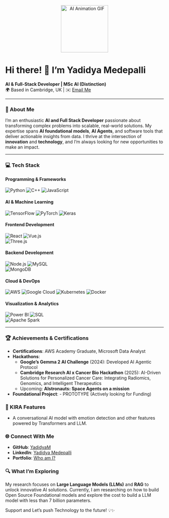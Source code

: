 <div align="center">
  <img src="https://media.giphy.com/media/jZIq9jQjvBE6krE3Z6/giphy.gif" alt="AI Animation GIF" width="150" height="150"/>
</div>
 
# Hi there! 👋 I’m **Yadidya Medepalli**  
**AI & Full-Stack Developer | MSc AI (Distinction)**  
🌍 Based in Cambridge, UK | ✉️ [Email Me](mailto:yadikrish@gmail.com)  

---

### 🚀 About Me
I’m an enthusiastic **AI and Full Stack Developer** passionate about transforming complex problems into scalable, real-world solutions. My expertise spans **AI foundational models**, **AI Agents**, and software tools that deliver actionable insights from data. I thrive at the intersection of **innovation** and **technology**, and I’m always looking for new opportunities to make an impact.

---

### 💻 Tech Stack  

#### Programming & Frameworks  
![Python](https://img.shields.io/badge/Python-3776AB?style=for-the-badge&logo=python&logoColor=white)  ![C++](https://img.shields.io/badge/C++-00599C?style=for-the-badge&logo=cplusplus&logoColor=white) 
![JavaScript](https://img.shields.io/badge/JavaScript-F7DF1E?style=for-the-badge&logo=javascript&logoColor=black)

#### AI & Machine Learning  
![TensorFlow](https://img.shields.io/badge/TensorFlow-FF6F00?style=for-the-badge&logo=tensorflow&logoColor=white)  ![PyTorch](https://img.shields.io/badge/PyTorch-EE4C2C?style=for-the-badge&logo=pytorch&logoColor=white) ![Keras](https://img.shields.io/badge/Keras-D00000?style=for-the-badge&logo=keras&logoColor=white)

#### Frontend Development  
![React](https://img.shields.io/badge/React-61DAFB?style=for-the-badge&logo=react&logoColor=black)  ![Vue.js](https://img.shields.io/badge/Vue.js-4FC08D?style=for-the-badge&logo=vue.js&logoColor=white)  
![Three.js](https://img.shields.io/badge/Three.js-000000?style=for-the-badge&logo=three.js&logoColor=white)

#### Backend Development  
![Node.js](https://img.shields.io/badge/Node.js-339933?style=for-the-badge&logo=node.js&logoColor=white)  ![MySQL](https://img.shields.io/badge/MySQL-4479A1?style=for-the-badge&logo=mysql&logoColor=white)  
![MongoDB](https://img.shields.io/badge/MongoDB-47A248?style=for-the-badge&logo=mongodb&logoColor=white)

#### Cloud & DevOps  
![AWS](https://img.shields.io/badge/AWS-232F3E?style=for-the-badge&logo=amazon-aws&logoColor=white)  ![Google Cloud](https://img.shields.io/badge/Google%20Cloud-4285F4?style=for-the-badge&logo=google-cloud&logoColor=white)  ![Kubernetes](https://img.shields.io/badge/Kubernetes-326CE5?style=for-the-badge&logo=kubernetes&logoColor=white)  ![Docker](https://img.shields.io/badge/Docker-2496ED?style=for-the-badge&logo=docker&logoColor=white)

#### Visualization & Analytics  
![Power BI](https://img.shields.io/badge/Power%20BI-F2C811?style=for-the-badge&logo=power-bi&logoColor=black)  ![SQL](https://img.shields.io/badge/SQL-336791?style=for-the-badge&logo=postgresql&logoColor=white)  
![Apache Spark](https://img.shields.io/badge/Apache%20Spark-E25A1C?style=for-the-badge&logo=apachespark&logoColor=white)

---

### 🏆 Achievements & Certifications  
- **Certifications**: AWS Academy Graduate, Microsoft Data Analyst  
- **Hackathons**:  
  - **Google’s Gemma 2 AI Challenge** (2024): Developed AI Agentic Protocol  
  - **Cambridge Research AI x Cancer Bio Hackathon** (2025): AI-Driven Solutions for Personalized Cancer Care: Integrating Radiomics, Genomics, and Intelligent Therapeutics  
  - Upcoming: **AIstronauts: Space Agents on a mission**   
- **Foundational Project**: - PROTOTYPE (Actively looking for Funding)
### 🌟 KIRA Features  
- A conversational AI model with emotion detection and other features powered by Transformers and LLM.  

### 🌐 Connect With Me  
- **GitHub**: [YadidyaM](https://github.com/YadidyaM)  
- **LinkedIn**: [Yadidya Medepalli](https://www.linkedin.com/in/yadidya-medepalli/)  
- **Portfolio**: [Who am I?]([https://kirai.netlify.app/](https://yadidya.netlify.app/))  

### 🔍 What I’m Exploring  
My research focuses on **Large Language Models (LLMs)** and **RAG** to unlock innovative AI solutions. Currently, I am researching on how to build Open Source Foundational models and explore the cost to build a LLM model with less than 7 billion parameters. 

Support and Let’s push Technology to the future! 💡✨  




